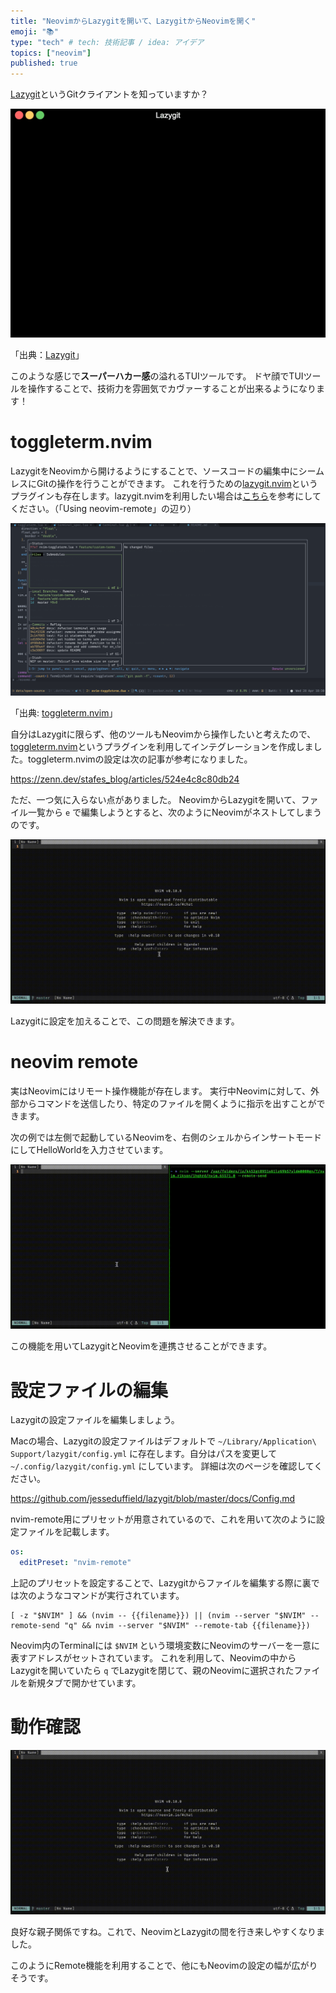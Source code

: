 ```yaml
---
title: "NeovimからLazygitを開いて、LazygitからNeovimを開く"
emoji: "📚"
type: "tech" # tech: 技術記事 / idea: アイデア
topics: ["neovim"]
published: true
---
```


[Lazygit](https://github.com/jesseduffield/lazygit)というGitクライアントを知っていますか？

![Lazygit](/images/rikson_lazygit-nvim-remote-integration_lazygit.gif)

「出典：[Lazygit](https://github.com/jesseduffield/lazygit)」

このような感じで**スーパーハカー感**の溢れるTUIツールです。
ドヤ顔でTUIツールを操作することで、技術力を雰囲気でカヴァーすることが出来るようになります！

# toggleterm.nvim

LazygitをNeovimから開けるようにすることで、ソースコードの編集中にシームレスにGitの操作を行うことができます。
これを行うための[lazygit.nvim](https://github.com/kdheepak/lazygit.nvim)というプラグインも存在します。lazygit.nvimを利用したい場合は[こちら](https://github.com/kdheepak/lazygit.nvim/tree/ad3e1ea592f9d13e86e0d4e850224d9d78069508?tab=readme-ov-file#usage)を参考にしてください。（「Using neovim-remote」の辺り）

![toggleterm.nvim](/images/rikson_lazygit-nvim-remote-integration_toggleterm.nvim.png)

「出典: [toggleterm.nvim](https://github.com/akinsho/toggleterm.nvim)」

自分はLazygitに限らず、他のツールもNeovimから操作したいと考えたので、[toggleterm.nvim](https://github.com/akinsho/toggleterm.nvim)というプラグインを利用してインテグレーションを作成しました。toggleterm.nvimの設定は次の記事が参考になりました。

https://zenn.dev/stafes_blog/articles/524e4c8c80db24

ただ、一つ気に入らない点がありました。
NeovimからLazygitを開いて、ファイル一覧から `e` で編集しようとすると、次のようにNeovimがネストしてしまうのです。

![nested-nvim](/images/rikson_lazygit-nvim-remote-integration_nested-nvim.gif)

Lazygitに設定を加えることで、この問題を解決できます。

# neovim remote

実はNeovimにはリモート操作機能が存在します。
実行中Neovimに対して、外部からコマンドを送信したり、特定のファイルを開くように指示を出すことができます。

次の例では左側で起動しているNeovimを、右側のシェルからインサートモードにしてHelloWorldを入力させています。

[![nvim-remote](/images/rikson_lazygit-nvim-remote-integration_nvim-remote.gif)](/images/rikson_lazygit-nvim-remote-integration_nvim-remote.gif)

この機能を用いてLazygitとNeovimを連携させることができます。

# 設定ファイルの編集

Lazygitの設定ファイルを編集しましょう。

Macの場合、Lazygitの設定ファイルはデフォルトで `~/Library/Application\ Support/lazygit/config.yml` に存在します。自分はパスを変更して `~/.config/lazygit/config.yml` にしています。
詳細は次のページを確認してください。

https://github.com/jesseduffield/lazygit/blob/master/docs/Config.md

nvim-remote用にプリセットが用意されているので、これを用いて次のように設定ファイルを記載します。

```yaml
os:
  editPreset: "nvim-remote"
```

上記のプリセットを設定することで、Lazygitからファイルを編集する際に裏では次のようなコマンドが実行されています。

```shell
[ -z "$NVIM" ] && (nvim -- {{filename}}) || (nvim --server "$NVIM" --remote-send "q" && nvim --server "$NVIM" --remote-tab {{filename}})
```

Neovim内のTerminalには `$NVIM` という環境変数にNeovimのサーバーを一意に表すアドレスがセットされています。
これを利用して、Neovimの中からLazygitを開いていたら `q` でLazygitを閉じて、親のNeovimに選択されたファイルを新規タブで開かせています。

# 動作確認

![lazygit-with-nvim-remote](/images/rikson_lazygit-nvim-remote-integration_lazygit-with-nvim-remote.gif)

良好な親子関係ですね。これで、NeovimとLazygitの間を行き来しやすくなりました。

このようにRemote機能を利用することで、他にもNeovimの設定の幅が広がりそうです。
